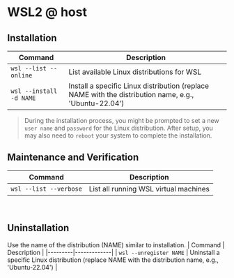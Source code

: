 # WSL2 @ host

## Installation
| Command | Description |
|---------|-------------|
| `wsl --list --online` | List available Linux distributions for WSL |
| `wsl --install -d NAME` | Install a specific Linux distribution (replace NAME with the distribution name, e.g., 'Ubuntu-22.04') |


> During the installation process, you might be prompted to set a new `user name` and `password` for the Linux distribution. 
> After setup, you may also need to `reboot` your system to complete the installation.


## Maintenance and Verification
| Command | Description |
|---------|-------------|
| `wsl --list --verbose` | List all running WSL virtual machines |

<br>

## Uninstallation
Use the name of the distribution (NAME) similar to installation.
| Command | Description |
|---------|-------------|
| `wsl --unregister NAME` | Uninstall a specific Linux distribution (replace NAME with the distribution name, e.g., 'Ubuntu-22.04') |

<br>


